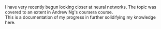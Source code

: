 I have very recently begun looking closer at neural networks. The topic was covered to an extent in Andrew Ng's coursera course.  
This is a documentation of my progress in further solidifying my knowledge here. 
